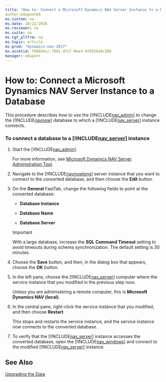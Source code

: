 ```yaml
---
title: "How to: Connect a Microsoft Dynamics NAV Server Instance to a Database"
author:edupont04
ms.custom: na
ms.date: 10/21/2016
ms.reviewer: na
ms.suite: na
ms.tgt_pltfrm: na
ms.topic: article
ms-prod: "dynamics-nav-2017"
ms.assetid: f98926cc-7881-47cf-9ee3-4fd526d4c200
manager: edupont
---
```

# How to: Connect a Microsoft Dynamics NAV Server Instance to a Database
This procedure describes how to use the [!INCLUDE[nav_admin](includes/nav_admin_md.md)] to change the [!INCLUDE[navnow](includes/navnow_md.md)] database to which a [!INCLUDE[nav_server](includes/nav_server_md.md)] instance connects.  

### To connect a database to a [!INCLUDE[nav_server](includes/nav_server_md.md)] instance  

1.  Start the [!INCLUDE[nav_admin](includes/nav_admin_md.md)].  

     For more information, see [Microsoft Dynamics NAV Server Administration Tool](Microsoft-Dynamics-NAV-Server-Administration-Tool.md).  

2.  Navigate to the [!INCLUDE[navnowlong](includes/navnowlong_md.md)] server instance that you want to connect to the converted database, and then choose the **Edit** button.  

3.  On the **General** FastTab, change the following fields to point at the converted database:  

    -   **Database Instance**  

    -   **Database Name**  

    -   **Database Server**  

    > [!IMPORTANT]  
    >  With a large database, increase the **SQL Command Timeout** setting to avoid timeouts during schema synchronization. The default setting is 30 minutes.  

4.  Choose the **Save** button, and then, in the dialog box that appears, choose the **OK** button.  

5.  In the left pane, choose the [!INCLUDE[nav_server](includes/nav_server_md.md)] computer where the service instance that you modified in the previous step runs.  

     Unless you are administering a remote computer, this is **Microsoft Dynamics NAV \(local\)**.  

6.  In the central pane, right-click the service instance that you modified, and then choose **Restart**.  

     This stops and restarts the service instance, and the service instance now connects to the converted database.  

7.  To verify that the [!INCLUDE[nav_server](includes/nav_server_md.md)] instance accesses the converted database, open the [!INCLUDE[nav_windows](includes/nav_windows_md.md)] and connect to the modified [!INCLUDE[nav_server](includes/nav_server_md.md)] instance.  

## See Also  
[Upgrading the Data](Upgrading-the-Data.md)  
